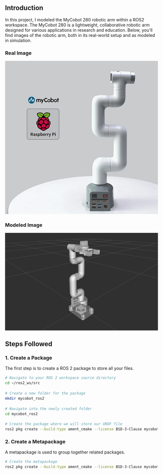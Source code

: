 ## Introduction

In this project, I modeled the MyCobot 280 robotic arm within a ROS2 workspace. The MyCobot 280 is a lightweight, collaborative robotic arm designed for various applications in research and education. Below, you'll find images of the robotic arm, both in its real-world setup and as modeled in simulation.

### Real Image
![Real Image](https://github.com/maduwanthasl/Model-a-Robotic-Arm-Ros2/blob/main/Images/mycobot%20280.png)

### Modeled Image
![Modeled Image](https://github.com/maduwanthasl/Model-a-Robotic-Arm-Ros2/blob/main/Images/Arm.png)


## Steps Followed

### 1. Create a Package

The first step is to create a ROS 2 package to store all your files.

```bash
# Navigate to your ROS 2 workspace source directory
cd ~/ros2_ws/src

# Create a new folder for the package
mkdir mycobot_ros2

# Navigate into the newly created folder
cd mycobot_ros2

# Create the package where we will store our URDF file
ros2 pkg create --build-type ament_cmake --license BSD-3-Clause mycobot_description

```

### 2. Create a Metapackage

A metapackage is used to group together related packages.
```bash
# Create the metapackage
ros2 pkg create --build-type ament_cmake --license BSD-3-Clause mycobot_ros2
```
